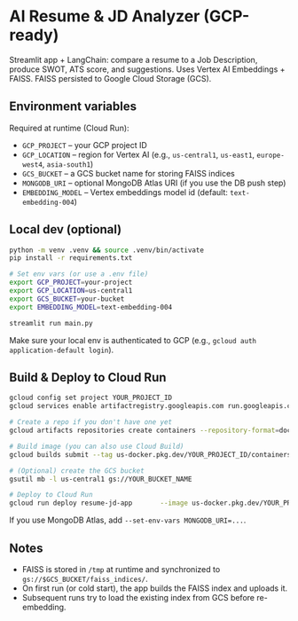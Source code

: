 # AI Resume & JD Analyzer (GCP-ready)

Streamlit app + LangChain: compare a resume to a Job Description, produce SWOT, ATS score, and suggestions.
Uses Vertex AI Embeddings + FAISS. FAISS persisted to Google Cloud Storage (GCS).

## Environment variables

Required at runtime (Cloud Run):

- `GCP_PROJECT` – your GCP project ID
- `GCP_LOCATION` – region for Vertex AI (e.g., `us-central1`, `us-east1`, `europe-west4`, `asia-south1`)
- `GCS_BUCKET` – a GCS bucket name for storing FAISS indices
- `MONGODB_URI` – optional MongoDB Atlas URI (if you use the DB push step)
- `EMBEDDING_MODEL` – Vertex embeddings model id (default: `text-embedding-004`)

## Local dev (optional)

```bash
python -m venv .venv && source .venv/bin/activate
pip install -r requirements.txt

# Set env vars (or use a .env file)
export GCP_PROJECT=your-project
export GCP_LOCATION=us-central1
export GCS_BUCKET=your-bucket
export EMBEDDING_MODEL=text-embedding-004

streamlit run main.py
```

Make sure your local env is authenticated to GCP (e.g., `gcloud auth application-default login`).

## Build & Deploy to Cloud Run

```bash
gcloud config set project YOUR_PROJECT_ID
gcloud services enable artifactregistry.googleapis.com run.googleapis.com aiplatform.googleapis.com storage.googleapis.com

# Create a repo if you don't have one yet
gcloud artifacts repositories create containers --repository-format=docker --location=us --description="App images"

# Build image (you can also use Cloud Build)
gcloud builds submit --tag us-docker.pkg.dev/YOUR_PROJECT_ID/containers/resume-jd-app:latest

# (Optional) create the GCS bucket
gsutil mb -l us-central1 gs://YOUR_BUCKET_NAME

# Deploy to Cloud Run
gcloud run deploy resume-jd-app       --image us-docker.pkg.dev/YOUR_PROJECT_ID/containers/resume-jd-app:latest       --region us-central1       --allow-unauthenticated       --platform managed       --set-env-vars GCP_PROJECT=YOUR_PROJECT_ID,GCP_LOCATION=us-central1,GCS_BUCKET=YOUR_BUCKET_NAME,EMBEDDING_MODEL=text-embedding-004
```

If you use MongoDB Atlas, add `--set-env-vars MONGODB_URI=...`.

## Notes

- FAISS is stored in `/tmp` at runtime and synchronized to `gs://$GCS_BUCKET/faiss_indices/`.
- On first run (or cold start), the app builds the FAISS index and uploads it.
- Subsequent runs try to load the existing index from GCS before re-embedding.
